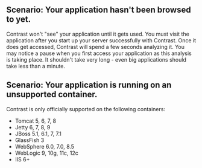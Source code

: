 <!--
title: "My server appears on the Contrast site, but my application does not."
description: "Troubleshooting the on-boarding of an application agent."
tags: "TeamServer application on-boarding troubleshooting"
-->

## Scenario: Your application hasn't been browsed to yet.
Contrast won't "see" your application until it gets used. You must visit the application after you start up your server successfully with Contrast. Once it does get accessed, Contrast will spend a few seconds analyzing it. You may notice a pause when you first access your application as this analysis is taking place. It shouldn't take very long - even big applications should take less than a minute.

## Scenario: Your application is running on an unsupported container.
Contrast is only officially supported on the following containers:
* Tomcat 5, 6, 7, 8
* Jetty 6, 7, 8, 9
* JBoss 5.1, 6.1, 7, 7.1
* GlassFish 3
* WebSphere 6.0, 7.0, 8.5
* WebLogic 9, 10g, 11c, 12c
* IIS 6+ 
